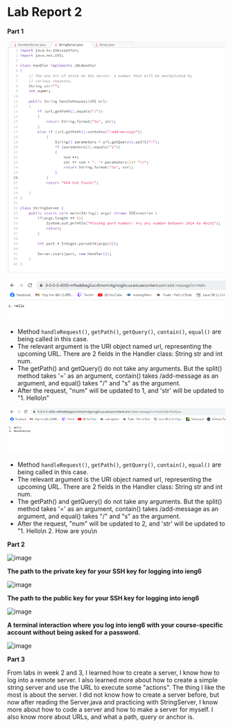 # Lab Report 2

**Part 1**

![Image](code.png)

![Image](hello.png)
* Method `handleRequest()`, `getPath()`, `getQuery()`, `contain()`, `equal()` are being called in this case.
* The relevant argument is the URI object named url, representing the upcoming URL. There are 2 fields in the Handler class: String str and int num.
* The getPath() and getQuery() do not take any arguments. But the split() method takes '=' as an argument, contain() takes /add-message as an argument, and equal() takes "/" and "s" as the argument.
* After the request, "num" will be updated to 1, and 'str' will be updated to "1. Hello\n"


![Image](hello+hru.png)
* Method `handleRequest()`, `getPath()`, `getQuery()`, `contain()`, `equal()` are being called in this case.
* The relevant argument is the URI object named url, representing the upcoming URL. There are 2 fields in the Handler class: String str and int num.
* The getPath() and getQuery() do not take any arguments. But the split() method takes '=' as an argument, contain() takes /add-message as an argument, and equal() takes "/" and "s" as the argument.
* After the request, "num" will be updated to 2, and 'str' will be updated to "1. Hello\n
                                                                               2. How are you\n

**Part 2**

![image](https://github.com/hoangle2404/cse15l-lab-reports/assets/146885173/fdeb9aee-fda0-44aa-a46c-488de0addcaf)

**The path to the private key for your SSH key for logging into ieng6**

![image](https://github.com/hoangle2404/cse15l-lab-reports/assets/146885173/120d4d2e-bc55-4869-be99-ce1573da18a5)


**The path to the public key for your SSH key for logging into ieng6**

![image](https://github.com/hoangle2404/cse15l-lab-reports/assets/146885173/41faa91a-410e-4416-a33d-101805d1c0bd)

**A terminal interaction where you log into ieng6 with your course-specific account without being asked for a password.**

![image](https://github.com/hoangle2404/cse15l-lab-reports/assets/146885173/ee550ea8-0ffc-4464-9baf-f77fc163b4da)

  

**Part 3**

From labs in week 2 and 3, I learned how to create a server, I know how to log into a remote server. I also learned more about how to create a simple string server and use the URL to execute   some "actions". The thing I like the most is about the server. I did not know how to create a server before, but now after reading the Server.java and practicing with StringServer, I know more about how to code a server and how to make a server for myself. I also know more about URLs, and what a path, query or anchor is.   
